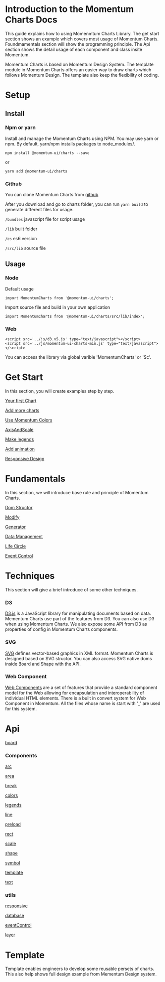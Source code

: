 # Introduction to the Momentum Charts Docs

This guide explains how to using Momenmtum Charts Library. The get start section shows an example which covers most usage of Momentum Charts. Foundmamentals section will show the programming principle. The Api section shows the detail usage of each component and class insite Momentum.

Momentum Charts is based on Momentum Design System. The template module in Momentum Charts offers an easier way to draw charts which follows Momentum Design. The template also keep the flexibility of coding.

# Setup

## Install

### Npm or yarn

Install and manage the Momentum Charts using NPM. You may use yarn or npm. By default, yarn/npm installs packages to node_modules/.

```npm install @momentum-ui/charts --save```

or

```yarn add @momentum-ui/charts```

### Github

You can clone Momentum Charts from [github](https://github.com/momentum-design/momentum-ui/tree/master/charts).

After you download and go to charts folder, you can run ```yarn build``` to generate different files for usage.

```/bundles``` javascript file for script usage

```/lib``` built folder

```/es``` es6 version

```/src/lib``` source file

## Usage

### Node

Default usage

```import MomentumCharts from '@momentum-ui/charts';```

Import source file and build in your own application

```import MomentumCharts from '@momentum-ui/charts/src/lib/index';```

### Web

```
<script src='../js/d3.v5.js' type="text/javascript"></script>
<script src='../js/momentum-ui-charts-min.js' type="text/javascript"></script>
```

You can access the library via global varible 'MomentumCharts' or '$c'.

# Get Start

In this section, you will create examples step by step.

[Your first Chart](./getStart/yourFirstChart.md)

[Add more charts](./getStart/addMoreCharts.md)

[Use Momentum Colors](./getStart/useMomentumColors.md)

[AxisAndScale](./getStart/axisAndScale.md)

[Make legends](./getStart/makeLegends.md)

[Add animation](./getStart/addAnimation.md)

[Responsive Design](./getStart/responsiveDesign.md)

# Fundamentals

In this section, we will introduce base rule and principle of Momentum Charts. 

[Dom Structor](./fundamentals/dataManagement.md)

[Modify](./fundamentals/modify.md)

[Generator](./fundamentals/generator.md)

[Data Management](./fundamentals/domStructor.md)

[Life Circle](./fundamentals/lifeCircle.md)

[Event Control](./fundamentals/eventControl.md)

# Techniques

This section will give a brief introduce of some other techniques.

### D3

[D3.js](https://d3js.org/) is a JavaScript library for manipulating documents based on data. Mementum Charts use part of the features from D3. You can also use D3 when using Momentum Charts. We also expose some API from D3 as properties of config in Momentum Charts components.

### SVG

[SVG](https://www.w3schools.com/graphics/svg_intro.asp) defines vector-based graphics in XML format. Momentum Charts is designed based on SVG structor. You can also access SVG native doms inside Board and Shape with the API.

### Web Component

[Web Components](https://www.webcomponents.org/) are a set of features that provide a standard component model for the Web allowing for encapsulation and interoperability of individual HTML elements. There is a built in convert system for Web Component in Momentum. All the files whose name is start with '_' are used for this system. 


# Api

[board](./api/board.md)

### Components

[arc](./api/arc.md)

[area](./api/area.md)

[break](./api/break.md)

[colors](./api/colors.md)

[legends](./api/legends.md)

[line](./api/line.md)

[preload](./api/preload.md)

[rect](./api/rect.md)

[scale](./api/scale.md)

[shape](./api/shape.md)

[symbol](./api/symbol.md)

[template](./api/template.md)

[text](./api/text.md)

### utils

[responsive](./api/responsive.md)

[database](./api/database.md)

[eventControl](./api/eventControl.md)

[layer](./api/layer.md)

# Template

Template enables engineers to develop some reusable persets of charts. This also help shows full design example from Mementum Design system.
